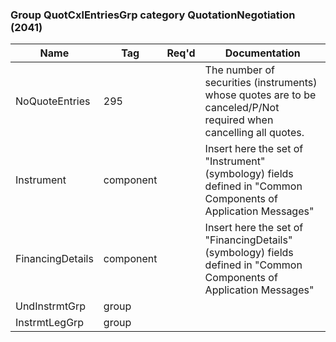 ### Group QuotCxlEntriesGrp category QuotationNegotiation (2041)

| Name             | Tag       | Req'd | Documentation                                                                                                       |
|------------------|-----------|----------|---------------------------------------------------------------------------------------------------------------------|
| NoQuoteEntries   | 295       |       | The number of securities (instruments) whose quotes are to be canceled/P/Not required when cancelling all quotes.   |
| Instrument       | component |       | Insert here the set of "Instrument" (symbology) fields defined in "Common Components of Application Messages"       |
| FinancingDetails | component |       | Insert here the set of "FinancingDetails" (symbology) fields defined in "Common Components of Application Messages" |
| UndInstrmtGrp    | group     |       |                                                                                                                     |
| InstrmtLegGrp    | group     |       |                                                                                                                     |

